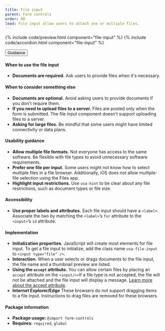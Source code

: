 ```yaml
---
title: File input
parent: Form controls
order: 08
lead: File input allow users to attach one or multiple files.
---
```


{% include code/preview.html component="file-input" %}
{% include code/accordion.html component="file-input" %}

<div class="usa-accordion usa-accordion--bordered site-accordion-docs">
  <button class="usa-button-unstyled usa-accordion__button"
      aria-expanded="true" aria-controls="file-input-docs">
    Guidance
  </button>
  <div id="file-input-docs" aria-hidden="false" class="usa-accordion__content site-component-usage">
    <h4>When to use the file input</h4>
    <ul class="usa-content-list">
      <li><strong>Documents are required.</strong> Ask users to provide files when it's necessary.</li>
    </ul>
    <h4>When to consider something else</h4>
    <ul class="usa-content-list">
      <li><strong>Documents are optional.</strong> Avoid asking users to provide documents if you don't require them.</li>
      <li><strong>If you need to upload files to a server.</strong> Files are posted only when the form is submitted. The file input component doesn't support uploading files to a server.</li>
      <li><strong>Asking for large files.</strong> Be mindful that some users might have limited connectivity or data plans.</li>
    </ul>
    <h4>Usability guidance</h4>
    <ul class="usa-content-list">
      <li><strong>Allow multiple file formats.</strong> Not everyone has access to the same software. Be flexible with file types to avoid unnecessary software requirements.</li>
      <li><strong>Prefer one file per input.</strong> Some users might not know how to select multiple files in a file browser. Additionally, iOS does not allow multiple-file selection using the Files app.</li>
      <li><strong>Highlight input restrictions.</strong> Use <code>usa-hint</code> to be clear about any file restrictions, such as document types or file size.</li>
    </ul>
    <h4 class="usa-heading">Accessibility</h4>
    <ul class="usa-content-list">
      <li><strong>Use proper labels and attributes.</strong> Each file input should have a <code>&lt;label&gt;</code>. Associate the two by matching the <code>&lt;label&gt;</code>’s <code>for</code> attribute to the <code>&lt;input&gt;</code>’s <code>id</code> attribute.</li>
    </ul>
    <h4 class="usa-heading">Implementation</h4>
    <ul class="usa-content-list">
      <li><strong>Initialization properties.</strong> JavaScript will create most elements for file input. To get a file input to initialize, add the class name <code>usa-file-input</code> to <code>&lt;input type="file" /&gt;</code>.</li>
      <li><strong>Interaction.</strong> When a user selects or drags documents to the file input, the file name and a thumbnail preview are listed.</li>
      <li><strong>Using the <code>accept</code> attribute.</strong> You can allow certain files by placing an <code>accept</code> attribute on the <code>&lt;input/&gt;></code>If a file type is not accepted, the file will not be attached and the file input will display a message. <a href="https://developer.mozilla.org/en-US/docs/Web/HTML/Element/input/file#attr-accept">Learn more about the accept attribute</a>.</li>
      <li><strong>Internet Explorer/Edge</strong> These browsers do not support dragging items to a file input. Instructions to drag files are removed for these browsers.</li>
    </ul>
    <h4 class="usa-heading">Package information</h4>
    <ul class="usa-content-list">
      <li>
        <strong>Package usage:</strong> <code>@import form-controls</code>
      </li>
      <li>
        <strong>Requires:</strong> <code>required</code>, <code>global</code>
      </li>
    </ul>
  </div>
</div>
